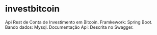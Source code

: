 # investbitcoin
Api Rest de Conta de Investimento em Bitcoin.
Framkework: Spring Boot.
Bando dados: Mysql.
Documentação Api: Descrita no Swagger.
